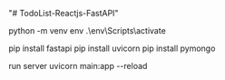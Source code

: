 "# TodoList-Reactjs-FastAPI" 

python -m venv env
.\env\Scripts\activate

pip install fastapi
pip install uvicorn
pip install pymongo

run server
uvicorn main:app --reload